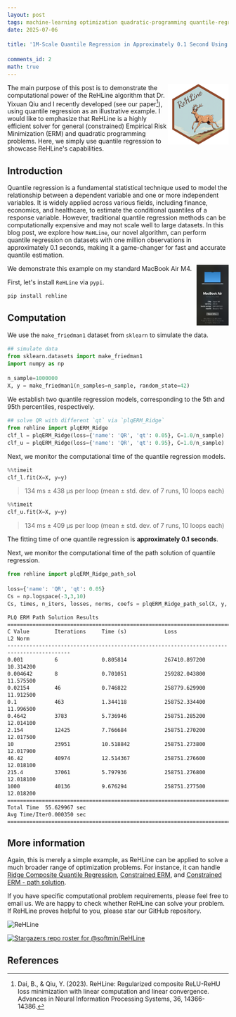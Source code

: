 ```yaml
---
layout: post
tags: machine-learning optimization quadratic-programming quantile-regression
date: 2025-07-06

title: '1M-Scale Quantile Regression in Approximately 0.1 Second Using ReHLine'

comments_id: 2
math: true
---
```


<a href="https://github.com/softmin/ReHLine"><img src="../images/logo.png" align="right" height="138" /></a>

The main purpose of this post is to demonstrate the computational power of the ReHLine algorithm that Dr. Yixuan Qiu and I recently developed (see our paper[^daiqiu2023rehline]), using quantile regression as an illustrative example. I would like to emphasize that ReHLine is a highly efficient solver for general (constrained) Empirical Risk Minimization (ERM) and quadratic programming problems. Here, we simply use quantile regression to showcase ReHLine's capabilities.

## Introduction

Quantile regression is a fundamental statistical technique used to model the relationship between a dependent variable and one or more independent variables. It is widely applied across various fields, including finance, economics, and healthcare, to estimate the conditional quantiles of a response variable. However, traditional quantile regression methods can be computationally expensive and may not scale well to large datasets. In this blog post, we explore how `ReHLine`, our novel algorithm, can perform quantile regression on datasets with one million observations in approximately 0.1 seconds, making it a game-changer for fast and accurate quantile estimation.

<a href="https://github.com/softmin/ReHLine"><img src="../images/mac.png" align="right" height="138" /></a>

We demonstrate this example on my standard MacBook Air M4.

First, let's install `ReHLine` via `pypi`.

```bash
pip install rehline
```

## Computation

We use the `make_friedman1` dataset from `sklearn` to simulate the data.

```python
## simulate data
from sklearn.datasets import make_friedman1
import numpy as np

n_sample=1000000
X, y = make_friedman1(n_samples=n_sample, random_state=42)
```
We establish two quantile regression models, corresponding to the 5th and 95th percentiles, respectively.
```python
## solve QR with different `qt` via `plqERM_Ridge`
from rehline import plqERM_Ridge
clf_l = plqERM_Ridge(loss={'name': 'QR', 'qt': 0.05}, C=1.0/n_sample)
clf_u = plqERM_Ridge(loss={'name': 'QR', 'qt': 0.95}, C=1.0/n_sample)
```
Next, we monitor the computational time of the quantile regression models.
```python
%%timeit
clf_l.fit(X=X, y=y)
```
> 134 ms ± 438 μs per loop (mean ± std. dev. of 7 runs, 10 loops each)
```python
%%timeit
clf_u.fit(X=X, y=y)
```
> 134 ms ± 409 μs per loop (mean ± std. dev. of 7 runs, 10 loops each)

The fitting time of one quantile regression is **approximately 0.1 seconds**.

Next, we monitor the computational time of the path solution of quantile regression.

```python
from rehline import plqERM_Ridge_path_sol

loss={'name': 'QR', 'qt': 0.05}
Cs = np.logspace(-3,3,10)
Cs, times, n_iters, losses, norms, coefs = plqERM_Ridge_path_sol(X, y, loss=loss, Cs=Cs, max_iter=50000, tol=1e-4, verbose=1, warm_start=True, return_time=True)
```
```
PLQ ERM Path Solution Results
==========================================================================================
C Value        Iterations     Time (s)            Loss                L2 Norm             
------------------------------------------------------------------------------------------
0.001          6              0.805814            267410.897200       10.314200           
0.004642       8              0.701051            259282.043800       11.575500           
0.02154        46             0.746822            258779.629900       11.912500           
0.1            463            1.344118            258752.334400       11.996500           
0.4642         3783           5.736946            258751.285200       12.014100           
2.154          12425          7.766684            258751.270200       12.017500           
10             23951          10.518842           258751.273800       12.017900           
46.42          40974          12.514367           258751.276600       12.018100           
215.4          37061          5.797936            258751.276800       12.018100           
1000           40136          9.676294            258751.277500       12.018200           
==========================================================================================
Total Time  55.629967 sec
Avg Time/Iter0.000350 sec
==========================================================================================
```

## More information
Again, this is merely a simple example, as ReHLine can be applied to solve a much broader range of optimization problems. For instance, it can handle [Ridge Composite Quantile Regression](https://rehline-python.readthedocs.io/en/latest/examples/CQR.html), [Constrained ERM](https://rehline-python.readthedocs.io/en/latest/examples/FairSVM.html), and [Constrained ERM - path solution](https://rehline-python.readthedocs.io/en/latest/examples/Path_solution.html).

If you have specific computational problem requirements, please feel free to email us. We are happy to check whether ReHLine can solve your problem. If ReHLine proves helpful to you, please star our GitHub repository.

<img src="https://socialify.git.ci/softmin/ReHLine/image?custom_language=GitHub&font=JetBrains+Mono&language=1&logo=https%3A%2F%2Fgithub.com%2Fsoftmin%2FReHLine%2Fblob%2Fmain%2Fimages%2Flogo.png%3Fraw%3Dtrue&name=1&pattern=Plus&theme=Dark" alt="ReHLine" width="320" height="160" />

[![Stargazers repo roster for @softmin/ReHLine](https://reporoster.com/stars/dark/softmin/ReHLine)](https://github.com/softmin/ReHLine/stargazers)


[^daiqiu2023rehline]: Dai, B., & Qiu, Y. (2023). ReHLine: Regularized composite ReLU-ReHU loss minimization with linear computation and linear convergence. Advances in Neural Information Processing Systems, 36, 14366-14386.



## References